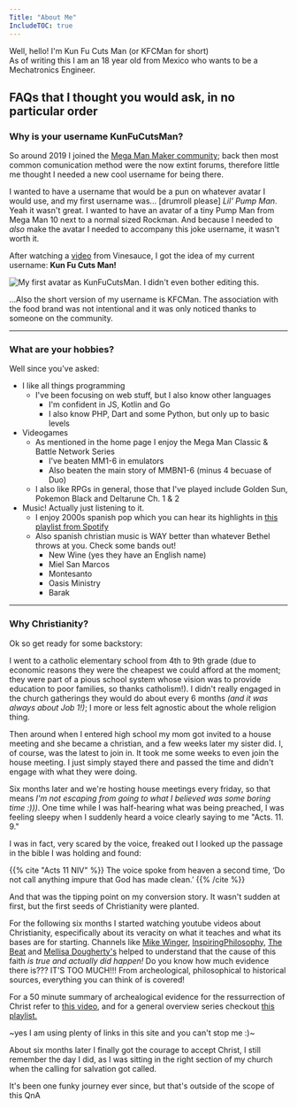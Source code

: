 ```yaml
---
Title: "About Me"
IncludeTOC: true
---
```


Well, hello! I'm Kun Fu Cuts Man (or KFCMan for short) \
As of writing this I am an 18 year old from Mexico who wants to be a Mechatronics Engineer.

## FAQs that I thought you would ask, in no particular order

### Why is your username KunFuCutsMan?

So around 2019 I joined the [Mega Man Maker community](https://megamanmaker.com/); back then most common comunication method were the now extint forums, therefore little me thought I needed a new cool username for being there.

I wanted to have a username that would be a pun on whatever avatar I would use, and my first username was... [drumroll please] _Lil' Pump Man_. Yeah it wasn't great. I wanted to have an avatar of a tiny Pump Man from Mega Man 10 next to a normal sized Rockman. And because I needed to _also_ make the avatar I needed to accompany this joke username, it wasn't worth it.

After watching a [video](https://youtu.be/Sv3pS_0vFjA?si=R0LA-JsLQKYu2Te_) from Vinesauce, I got the idea of my current username: **Kun Fu Cuts Man!**

![](https://i.imgur.com/0uArQAJ.jpg "My first avatar as KunFuCutsMan. I didn't even bother editing this.")

...Also the short version of my username is KFCMan. The association with the food brand was not intentional and it was only noticed thanks to someone on the community.

---

### What are your hobbies?

Well since you've asked:

-   I like all things programming
    -   I've been focusing on web stuff, but I also know other languages
        -   I'm confident in JS, Kotlin and Go
        -   I also know PHP, Dart and some Python, but only up to basic levels
-   Videogames
    -   As mentioned in the home page I enjoy the Mega Man Classic & Battle Network Series
        -   I've beaten MM1-6 in emulators
        -   Also beaten the main story of MMBN1-6 (minus 4 becuase of Duo)
    -   I also like RPGs in general, those that I've played include Golden Sun, Pokemon Black and Deltarune Ch. 1 & 2
-   Music! Actually just listening to it.
    -   I enjoy 2000s spanish pop which you can hear its highlights in [this playlist from Spotify](https://open.spotify.com/playlist/37i9dQZF1DWVuVYbdq3h1k)
    -   Also spanish christian music is WAY better than whatever Bethel throws at you. Check some bands out!
        -   New Wine (yes they have an English name)
        -   Miel San Marcos
        -   Montesanto
        -   Oasis Ministry
        -   Barak

---

### Why Christianity?

Ok so get ready for some backstory:

I went to a catholic elementary school from 4th to 9th grade (due to economic reasons they were the cheapest we could afford at the moment; they were part of a pious school system whose vision was to provide education to poor families, so thanks catholism!). I didn't really engaged in the church gatherings they would do about every 6 months _(and it was always about Job 1!)_; I more or less felt agnostic about the whole religion thing.

Then around when I entered high school my mom got invited to a house meeting and she became a christian, and a few weeks later my sister did. I, of course, was the latest to join in. It took me some weeks to even join the house meeting. I just simply stayed there and passed the time and didn't engage with what they were doing.

Six months later and we're hosting house meetings every friday, so that means _I'm not escaping from going to what I believed was some boring time :)))_. One time while I was half-hearing what was being preached, I was feeling sleepy when I suddenly heard a voice clearly saying to me "Acts. 11. 9."

I was in fact, very scared by the voice, freaked out I looked up the passage in the bible I was holding and found:

{{% cite "Acts 11 NIV" %}}
The voice spoke from heaven a second time, ‘Do not call anything impure that God has made clean.’
{{% /cite %}}

And that was the tipping point on my conversion story. It wasn't sudden at first, but the first seeds of Christianity were planted.

For the following six months I started watching youtube videos about Christianity, especifically about its veracity on what it teaches and what its bases are for starting. Channels like [Mike Winger](https://www.youtube.com/@MikeWinger), [InspiringPhilosophy](https://www.youtube.com/@InspiringPhilosophy), [The Beat](https://www.youtube.com/@thebeatagp) and [Mellisa Dougherty's](https://www.youtube.com/@MelissaDougherty) helped to understand that the cause of this faith _is true and actually did happen!_ Do you know how much evidence there is??? IT'S TOO MUCH!!! From archeological, philosophical to historical sources, everything you can think of is covered!

For a 50 minute summary of archealogical evidence for the ressurrection of Christ refer to [this video](https://youtu.be/P_68KfQFICg?si=ho9KmzA9C57g9tTc), and for a general overview series checkout [this playlist.](https://youtube.com/playlist?list=PL1mr9ZTZb3TUYymBPce08oyuhnHLLkR_B&si=1X7vFiQU-6LClSvE)

~yes I am using plenty of links in this site and you can't stop me :\)~

About six months later I finally got the courage to accept Christ, I still remember the day I did, as I was sitting in the right section of my church when the calling for salvation got called.

It's been one funky journey ever since, but that's outside of the scope of this QnA

